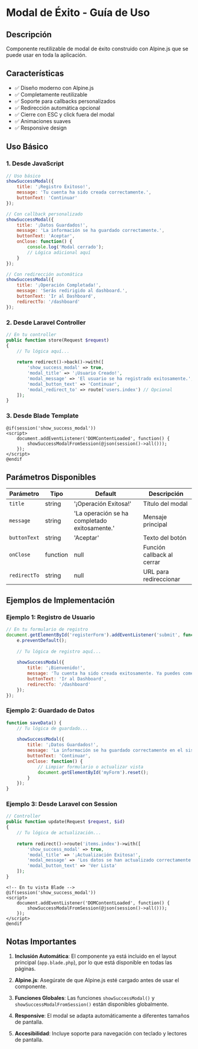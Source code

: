 # Modal de Éxito - Guía de Uso

## Descripción
Componente reutilizable de modal de éxito construido con Alpine.js que se puede usar en toda la aplicación.

## Características
- ✅ Diseño moderno con Alpine.js
- ✅ Completamente reutilizable
- ✅ Soporte para callbacks personalizados
- ✅ Redirección automática opcional
- ✅ Cierre con ESC y click fuera del modal
- ✅ Animaciones suaves
- ✅ Responsive design

## Uso Básico

### 1. Desde JavaScript
```javascript
// Uso básico
showSuccessModal({
    title: '¡Registro Exitoso!',
    message: 'Tu cuenta ha sido creada correctamente.',
    buttonText: 'Continuar'
});

// Con callback personalizado
showSuccessModal({
    title: '¡Datos Guardados!',
    message: 'La información se ha guardado correctamente.',
    buttonText: 'Aceptar',
    onClose: function() {
        console.log('Modal cerrado');
        // Lógica adicional aquí
    }
});

// Con redirección automática
showSuccessModal({
    title: '¡Operación Completada!',
    message: 'Serás redirigido al dashboard.',
    buttonText: 'Ir al Dashboard',
    redirectTo: '/dashboard'
});
```

### 2. Desde Laravel Controller
```php
// En tu controller
public function store(Request $request)
{
    // Tu lógica aquí...
    
    return redirect()->back()->with([
        'show_success_modal' => true,
        'modal_title' => '¡Usuario Creado!',
        'modal_message' => 'El usuario se ha registrado exitosamente.',
        'modal_button_text' => 'Continuar',
        'modal_redirect_to' => route('users.index') // Opcional
    ]);
}
```

### 3. Desde Blade Template
```blade
@if(session('show_success_modal'))
<script>
    document.addEventListener('DOMContentLoaded', function() {
        showSuccessModalFromSession(@json(session()->all()));
    });
</script>
@endif
```

## Parámetros Disponibles

| Parámetro | Tipo | Default | Descripción |
|-----------|------|---------|-------------|
| `title` | string | '¡Operación Exitosa!' | Título del modal |
| `message` | string | 'La operación se ha completado exitosamente.' | Mensaje principal |
| `buttonText` | string | 'Aceptar' | Texto del botón |
| `onClose` | function | null | Función callback al cerrar |
| `redirectTo` | string | null | URL para redireccionar |

## Ejemplos de Implementación

### Ejemplo 1: Registro de Usuario
```javascript
// En tu formulario de registro
document.getElementById('registerForm').addEventListener('submit', function(e) {
    e.preventDefault();
    
    // Tu lógica de registro aquí...
    
    showSuccessModal({
        title: '¡Bienvenido!',
        message: 'Tu cuenta ha sido creada exitosamente. Ya puedes comenzar a usar la plataforma.',
        buttonText: 'Ir al Dashboard',
        redirectTo: '/dashboard'
    });
});
```

### Ejemplo 2: Guardado de Datos
```javascript
function saveData() {
    // Tu lógica de guardado...
    
    showSuccessModal({
        title: '¡Datos Guardados!',
        message: 'La información se ha guardado correctamente en el sistema.',
        buttonText: 'Continuar',
        onClose: function() {
            // Limpiar formulario o actualizar vista
            document.getElementById('myForm').reset();
        }
    });
}
```

### Ejemplo 3: Desde Laravel con Session
```php
// Controller
public function update(Request $request, $id)
{
    // Tu lógica de actualización...
    
    return redirect()->route('items.index')->with([
        'show_success_modal' => true,
        'modal_title' => '¡Actualización Exitosa!',
        'modal_message' => 'Los datos se han actualizado correctamente.',
        'modal_button_text' => 'Ver Lista'
    ]);
}
```

```blade
<!-- En tu vista Blade -->
@if(session('show_success_modal'))
<script>
    document.addEventListener('DOMContentLoaded', function() {
        showSuccessModalFromSession(@json(session()->all()));
    });
</script>
@endif
```

## Notas Importantes

1. **Inclusión Automática**: El componente ya está incluido en el layout principal (`app.blade.php`), por lo que está disponible en todas las páginas.

2. **Alpine.js**: Asegúrate de que Alpine.js esté cargado antes de usar el componente.

3. **Funciones Globales**: Las funciones `showSuccessModal()` y `showSuccessModalFromSession()` están disponibles globalmente.

4. **Responsive**: El modal se adapta automáticamente a diferentes tamaños de pantalla.

5. **Accesibilidad**: Incluye soporte para navegación con teclado y lectores de pantalla.